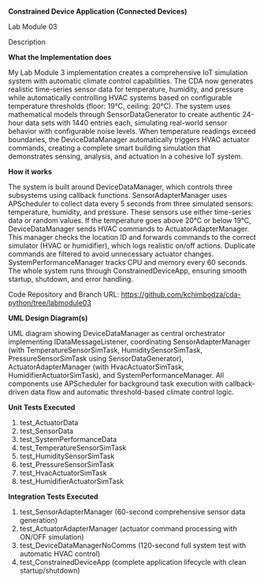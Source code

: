 **Constrained Device Application (Connected Devices)**

Lab Module 03

Description

**What the Implementation does**

My Lab Module 3 implementation creates a comprehensive IoT simulation system with automatic climate control capabilities. The CDA now generates realistic time-series sensor data for temperature, humidity, and pressure while automatically controlling HVAC systems based on configurable temperature thresholds (floor: 19°C, ceiling: 20°C). The system uses mathematical models through SensorDataGenerator to create authentic 24-hour data sets with 1440 entries each, simulating real-world sensor behavior with configurable noise levels. When temperature readings exceed boundaries, the DeviceDataManager automatically triggers HVAC actuator commands, creating a complete smart building simulation that demonstrates sensing, analysis, and actuation in a cohesive IoT system.

**How it works**

The system is built around DeviceDataManager, which controls three subsystems using callback functions. SensorAdapterManager uses APScheduler to collect data every 5 seconds from three simulated sensors: temperature, humidity, and pressure. These sensors use either time-series data or random values. If the temperature goes above 20°C or below 19°C, DeviceDataManager sends HVAC commands to ActuatorAdapterManager. This manager checks the location ID and forwards commands to the correct simulator (HVAC or humidifier), which logs realistic on/off actions. Duplicate commands are filtered to avoid unnecessary actuator changes. SystemPerformanceManager tracks CPU and memory every 60 seconds. The whole system runs through ConstrainedDeviceApp, ensuring smooth startup, shutdown, and error handling.

Code Repository and Branch
URL: https://github.com/kchimbodza/cda-python/tree/labmodule03

**UML Design Diagram(s)**

UML diagram showing DeviceDataManager as central orchestrator implementing IDataMessageListener, coordinating SensorAdapterManager (with TemperatureSensorSimTask, HumiditySensorSimTask, PressureSensorSimTask using SensorDataGenerator), ActuatorAdapterManager (with HvacActuatorSimTask, HumidifierActuatorSimTask), and SystemPerformanceManager. All components use APScheduler for background task execution with callback-driven data flow and automatic threshold-based climate control logic.



**Unit Tests Executed**

1. test_ActuatorData
2. test_SensorData
3. test_SystemPerformanceData
4. test_TemperatureSensorSimTask
5. test_HumiditySensorSimTask
6. test_PressureSensorSimTask
7. test_HvacActuatorSimTask
8. test_HumidifierActuatorSimTask

**Integration Tests Executed**

1. test_SensorAdapterManager (60-second comprehensive sensor data generation)
2. test_ActuatorAdapterManager (actuator command processing with ON/OFF simulation)
3. test_DeviceDataManagerNoComms (120-second full system test with automatic HVAC control)
4. test_ConstrainedDeviceApp (complete application lifecycle with clean startup/shutdown)
